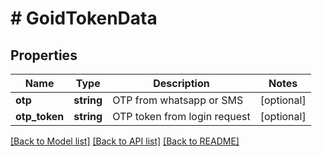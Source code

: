 # # GoidTokenData

## Properties

Name | Type | Description | Notes
------------ | ------------- | ------------- | -------------
**otp** | **string** | OTP from whatsapp or SMS | [optional]
**otp_token** | **string** | OTP token from login request | [optional]

[[Back to Model list]](../../README.md#models) [[Back to API list]](../../README.md#endpoints) [[Back to README]](../../README.md)
